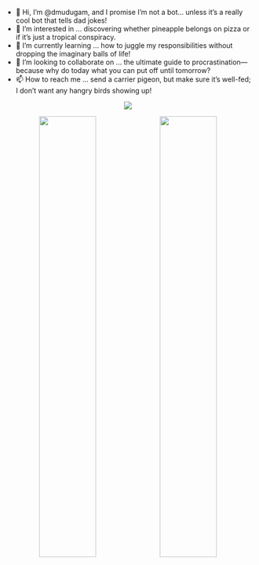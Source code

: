 - 👋 Hi, I’m @dmudugam, and I promise I’m not a bot... unless it’s a really cool bot that tells dad jokes!
- 👀 I’m interested in ... discovering whether pineapple belongs on pizza or if it’s just a tropical conspiracy.
- 🌱 I’m currently learning ... how to juggle my responsibilities without dropping the imaginary balls of life!
- 💞️ I’m looking to collaborate on ... the ultimate guide to procrastination—because why do today what you can put off until tomorrow?
- 📫 How to reach me ... send a carrier pigeon, but make sure it’s well-fed; I don’t want any hangry birds showing up!


<p align="center">
    <img id="preview" src="https://komarev.com/ghpvc/?username=dmudugam&color=green">
</p>

<p align="center">
    <a href="https://leetcode.com/dineth17/"><img width="48%" src="https://leetcode.card.workers.dev/dineth17?theme=dark&font=baloo&extension=null&border=2&border_radius=8"></a>
    <a href="https://github.com/dmudugam"><img width="48%" src="https://github-readme-stats.vercel.app/api/top-langs/?username=dmudugam&theme=dark&hide=html,css,cmake&layout=compact&langs_count=5&bg_color=101010&hide_title=true"></a>
</p>

<!---
dmudugam/dmudugam is a ✨ special ✨ repository because its `README.md` (this file) appears on your GitHub profile.
You can click the Preview link to take a look at your changes.
--->
